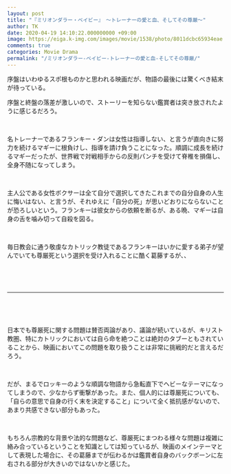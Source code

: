 ```yaml
---
layout: post
title: "『ミリオンダラー・ベイビー』　～トレーナーの愛と血、そしてその尊厳～"
author: TK
date: 2020-04-19 14:10:22.000000000 +09:00
image: https://eiga.k-img.com/images/movie/1538/photo/8011dcbc65934eae.jpg?1495097447
comments: true
categories: Movie Drama
permalink: "/ミリオンダラー-ベイビー-トレーナーの愛と血-そしてその尊厳/"
---
```


<p>序盤はいわゆるスポ根ものかと思われる映画だが、物語の最後には驚くべき結末が待っている。</p>

<p>序盤と終盤の落差が激しいので、ストーリーを知らない鑑賞者は突き放されたように感じるだろう。</p>

<p>&nbsp;</p>

<p>名トレーナーであるフランキー・ダンは女性は指導しない、と言うが直向きに努力を続けるマギーに根負けし、指導を請け負うことになった。順調に成長を続けるマギーだったが、世界戦で対戦相手からの反則パンチを受けて脊椎を損傷し、全身不随になってしまう。</p>

<p>&nbsp;</p>

<p>主人公である女性ボクサーは全て自分で選択してきたこれまでの自分自身の人生に悔いはない、と言うが、それゆえに「自分の死」が思いどおりにならないことが恐ろしいという。フランキーは彼女からの依頼を断るが、ある晩、マギーは自身の舌を噛み切って自殺を図る。</p>

<p>&nbsp;</p>

<p>毎日教会に通う敬虔なカトリック教徒であるフランキーはいかに愛する弟子が望んでいても尊厳死という選択を受け入れることに酷く葛藤するが、、</p>

<p>&nbsp;</p>

<p>&nbsp;</p>

<hr />
<p>&nbsp;</p>

<p>&nbsp;</p>

<p>日本でも尊厳死に関する問題は賛否両論があり、議論が続いているが、キリスト教圏、特にカトリックにおいては自ら命を絶つことは絶対のタブーともされていることから、映画においてこの問題を取り扱うことは非常に挑戦的だと言えるだろう。</p>

<p>&nbsp;</p>

<p>だが、まるでロッキーのような順調な物語から急転直下でヘビーなテーマになってしまうので、少なからず衝撃があった。また、個人的には尊厳死についても、「自らの意思で自身の行く末を決定すること」について全く抵抗感がないので、あまり共感できない部分もあった。</p>

<p>&nbsp;</p>

<p>もちろん宗教的な背景や法的な問題など、尊厳死にまつわる様々な問題は複雑に絡み合っているということを知識としては知っているが、映画のメインテーマとして表現した場合に、その葛藤までが伝わるかは鑑賞者自身のバックボーンに左右される部分が大きいのではないかと感じた。</p>
